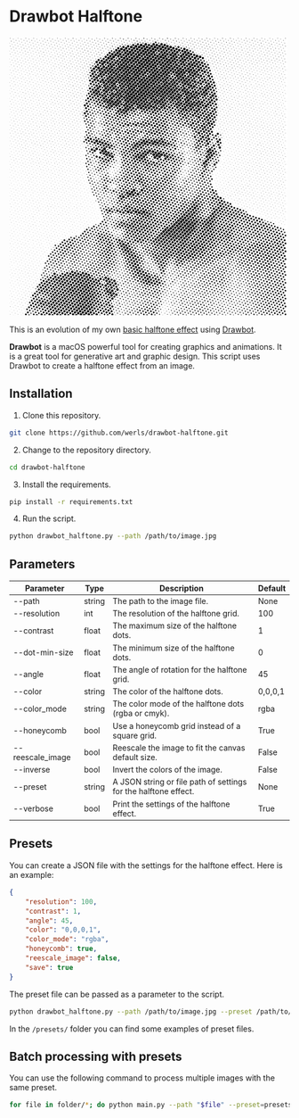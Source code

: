 # Drawbot Halftone

![](examples/halftone_2024-08-22_20-40-06_resolution-100_contrast-1.jpg)

This is an evolution of my own [basic halftone effect](https://github.com/werls/basic-drawbot-halftone) using [Drawbot](https://www.drawbot.com/).

**Drawbot** is a macOS powerful tool for creating graphics and animations. It is a great tool for generative art and graphic design. This script uses Drawbot to create a halftone effect from an image.

## Installation

1. Clone this repository.

```bash
git clone https://github.com/werls/drawbot-halftone.git
```

2. Change to the repository directory.

```bash
cd drawbot-halftone
```

3. Install the requirements.

```bash
pip install -r requirements.txt
```

4. Run the script.

```bash
python drawbot_halftone.py --path /path/to/image.jpg
```

## Parameters

| Parameter       | Type    | Description                                      | Default |
|-----------------|---------|--------------------------------------------------|---------|
| --path          | string  | The path to the image file.                      | None    |
| --resolution    | int     | The resolution of the halftone grid.             | 100     |
| --contrast      | float   | The maximum size of the halftone dots.           | 1       |
| --dot-min-size  | float   | The minimum size of the halftone dots.           | 0       |
| --angle         | float   | The angle of rotation for the halftone grid.     | 45      |
| --color         | string  | The color of the halftone dots.                  | 0,0,0,1 |
| --color_mode    | string  | The color mode of the halftone dots (rgba or cmyk). | rgba |
| --honeycomb     | bool    | Use a honeycomb grid instead of a square grid.   | True    |
| --reescale_image| bool    | Reescale the image to fit the canvas default size. | False |
| --inverse       | bool    | Invert the colors of the image.                  | False   |
| --preset        | string  | A JSON string or file path of settings for the halftone effect. | None |
| --verbose       | bool    | Print the settings of the halftone effect.       | True    |

## Presets

You can create a JSON file with the settings for the halftone effect. Here is an example:

```json
{
    "resolution": 100,
    "contrast": 1,
    "angle": 45,
    "color": "0,0,0,1",
    "color_mode": "rgba",
    "honeycomb": true,
    "reescale_image": false,
    "save": true
}
```

The preset file can be passed as a parameter to the script.

```bash
python drawbot_halftone.py --path /path/to/image.jpg --preset /path/to/preset.json
```

In the `/presets/` folder you can find some examples of preset files.

## Batch processing with presets

You can use the following command to process multiple images with the same preset. 

```bash
for file in folder/*; do python main.py --path "$file" --preset=presets/halftone-pc-portraits.json; done
```